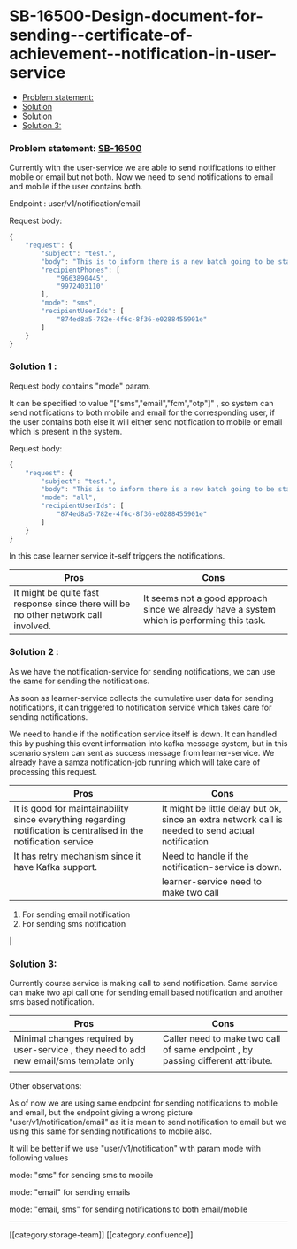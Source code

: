 # SB-16500-Design-document-for-sending--certificate-of-achievement--notification-in-user-service

* [Problem statement:](sb-16500-design-document-for-sending-certificate-of-achievement-notification-in-user-service.md#problem-statement:)
* [Solution](sb-16500-design-document-for-sending-certificate-of-achievement-notification-in-user-service.md#solution)
* [Solution](sb-16500-design-document-for-sending-certificate-of-achievement-notification-in-user-service.md#solution)
* [Solution 3: ](sb-16500-design-document-for-sending-certificate-of-achievement-notification-in-user-service.md#solution-3: )

### Problem statement: [SB-16500](https://project-sunbird.atlassian.net/browse/SB-16500)

Currently with the user-service we are able to send notifications to either mobile or email but not both. Now we need to send notifications to email and mobile if the user contains both.

Endpoint : user/v1/notification/email

Request body:

```js
{
    "request": {
        "subject": "test.",
        "body": "This is to inform there is a new batch going to be started on 28/06/2019. Please login and start consuming it.This is to inform there is a new batch going to be started on 28/06/2019. Please login and start consuming it.https://dev.sunbirded.org",
        "recipientPhones": [
            "9663890445",
            "9972403110"
        ],
        "mode": "sms",
        "recipientUserIds": [
            "874ed8a5-782e-4f6c-8f36-e0288455901e"
        ]
    }
}
```

### Solution 1 :

Request body contains "mode" param.

It can be specified to value "\["sms","email","fcm","otp"]" , so system can send notifications to both mobile and email for the corresponding user, if the user contains both else it will either send notification to mobile or email which is present in the system.

Request body:

```js
{
    "request": {
        "subject": "test.",
        "body": "This is to inform there is a new batch going to be started on 28/06/2019. Please login and start consuming it.This is to inform there is a new batch going to be started on 28/06/2019. Please login and start consuming it.https://dev.sunbirded.org",
        "mode": "all",
        "recipientUserIds": [
            "874ed8a5-782e-4f6c-8f36-e0288455901e"
        ]
    }
}


```

In this case learner service it-self triggers the notifications.

| Pros                                                                                | Cons                                                                                       |
| ----------------------------------------------------------------------------------- | ------------------------------------------------------------------------------------------ |
| It might be quite fast response since there will be no other network call involved. | It seems not a good approach since we already have a system which is performing this task. |

### Solution 2 :

As we have the notification-service for sending notifications, we can use the same for sending the notifications.

As soon as learner-service collects the cumulative user data for sending notifications, it can triggered to notification service which takes care for sending notifications.

We need to handle if the notification service itself is down. It can handled this by pushing this event information into kafka message system, but in this scenario system can sent as success message from learner-service. We already have a samza notification-job running which will take care of processing this request.

| Pros                                                                                                              | Cons                                                                                               |
| ----------------------------------------------------------------------------------------------------------------- | -------------------------------------------------------------------------------------------------- |
| It is good for maintainability since everything regarding notification is centralised in the notification service | It might be little delay but ok, since an extra network call is needed to send actual notification |
| It has retry mechanism since it have Kafka support.                                                               | Need to handle if the notification-service is down.                                                |
|                                                                                                                   | learner-service need to make two call                                                              |

1. For sending email notification
2. For sending sms notification

|

### Solution 3:&#x20;

&#x20;Currently course service is making call to send notification. Same service can make two api call one for sending email based notification and another sms based notification.

| Pros                                                                                     | Cons                                                                            |
| ---------------------------------------------------------------------------------------- | ------------------------------------------------------------------------------- |
| Minimal changes required by user-service , they need to add new email/sms template only  | Caller need to make two call of same endpoint , by passing different attribute. |
|                                                                                          |                                                                                 |

Other observations:

As of now we are using same endpoint for sending notifications to mobile and email, but the endpoint giving a wrong picture "user/v1/notification/email" as it is mean to send notification to email but we using this same for sending notifications to mobile also.

It will be better if we use "user/v1/notification" with param mode with following values

mode: "sms" for sending sms to mobile

mode: "email" for sending emails

mode: "email, sms" for sending notifications to both email/mobile

***

\[\[category.storage-team]] \[\[category.confluence]]
